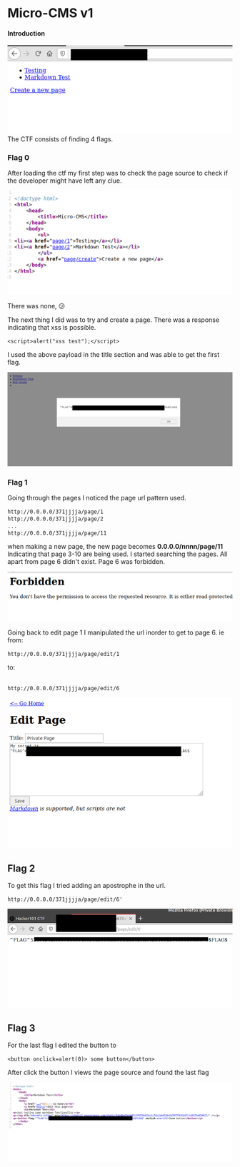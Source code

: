 # Micro-CMS v1

#### Introduction

![homepage.png](homepage.png)
The CTF consists of finding 4 flags.

### Flag 0
After loading the ctf my first step was to check the page source to check if the developer might have left any clue.

![pagesourceimage](sourcepage.png)

There was none, :confused:

The next thing I did was to try and create a page. There was a response indicating that xss is possible.
```
<script>alert("xss test");</script>

```
I used the above payload in the title section and was able to get the first flag.


![flag0](flag0.png)

### Flag 1

Going through the pages I noticed the page url pattern used.
```
http://0.0.0.0/371jjjja/page/1
http://0.0.0.0/371jjjja/page/2
...
http://0.0.0.0/371jjjja/page/11

```
when making a new page, the new page becomes **0.0.0.0/nnnn/page/11** Indicating that page 3-10 are being used.
I started searching the pages. All apart from page 6 didn't exist. 
Page 6 was forbidden.

![forbidden](forbiden.png)

Going back to edit page 1
I manipulated the url inorder to get to page 6. ie
from:
```
http://0.0.0.0/371jjjja/page/edit/1
```
to:
```

http://0.0.0.0/371jjjja/page/edit/6
```


![flag1](flag1.png)

## Flag 2
To get  this flag I tried adding an apostrophe in the url.

```
http://0.0.0.0/371jjjja/page/edit/6'

```

![Flag2](flag2.png)


## Flag 3

For the last flag I edited the button to

```
<button onclick=alert(0)> some button</button>
```
After click the button I views the page source and found the last flag

![flag3](flag3.png)

